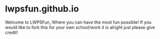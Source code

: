 # lwpsfun.github.io

Welcome to LWPSFun, Where you can have the most fun possible!
If you would like to fork this for your own school/work 
it is alright just please give credit!
